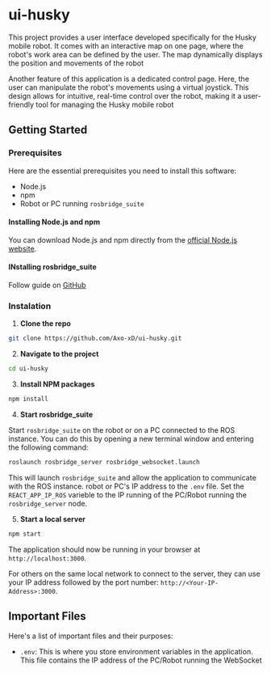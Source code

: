 # ui-husky

This project provides a user interface developed specifically for the Husky mobile robot. It comes with an interactive map on one page, where the robot's work area can be defined by the user. The map dynamically displays the position and movements of the robot

Another feature of this application is a dedicated control page. Here, the user can manipulate the robot's movements using a virtual joystick. This design allows for intuitive, real-time control over the robot, making it a user-friendly tool for managing the Husky mobile robot

## Getting Started

### Prerequisites

Here are the essential prerequisites you need to install this software:

- Node.js
- npm
- Robot or PC running `rosbridge_suite`

#### Installing Node.js and npm

You can download Node.js and npm directly from the [official Node.js website](https://nodejs.org).

#### INstalling rosbridge_suite

Follow guide on [GitHub](https://github.com/RobotWebTools/rosbridge_suite)

### Instalation

1. **Clone the repo**

```bash
git clone https://github.com/Axo-xD/ui-husky.git
```
2. **Navigate to the project**

```bash
cd ui-husky
```
3. **Install NPM packages**

```bash
npm install
```

4. **Start rosbridge_suite**

Start `rosbridge_suite` on the robot or on a PC connected to the ROS instance. You can do this by opening a new terminal window and entering the following command:

```bash
roslaunch rosbridge_server rosbridge_websocket.launch
```
This will launch `rosbridge_suite` and allow the application to communicate with the ROS instance.
robot or PC's IP address to the `.env` file. Set the `REACT_APP_IP_ROS` varieble to the IP running of the PC/Robot running the `rosbridge_server` node.

5. **Start a local server**

```bash
npm start
```
The application should now be running in your browser at `http://localhost:3000`.

For others on the same local network to connect to the server, they can use your IP address followed by the port number: `http://<Your-IP-Address>:3000`.

## Important Files

Here's a list of important files and their purposes:

- `.env`: This is where you store environment variables in the application. This file contains the IP address of the PC/Robot running the WebSocket


